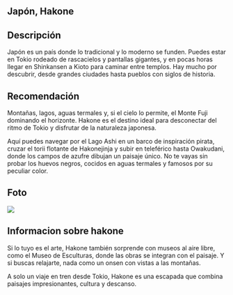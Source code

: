 ## Japón, Hakone

## Descripción
Japón es un país donde lo tradicional y lo moderno se funden. Puedes estar en Tokio rodeado de rascacielos y pantallas gigantes, y en pocas horas llegar en Shinkansen a Kioto para caminar entre templos. Hay mucho por descubrir, desde grandes ciudades hasta pueblos con siglos de historia.

## Recomendación
Montañas, lagos, aguas termales y, si el cielo lo permite, el Monte Fuji dominando el horizonte. Hakone es el destino ideal para desconectar del ritmo de Tokio y disfrutar de la naturaleza japonesa.

Aquí puedes navegar por el Lago Ashi en un barco de inspiración pirata, cruzar el torii flotante de Hakonejinja y subir en teleférico hasta Owakudani, donde los campos de azufre dibujan un paisaje único. No te vayas sin probar los huevos negros, cocidos en aguas termales y famosos por su peculiar color.

## Foto
![](https://d0626f1e44.clvaw-cdnwnd.com/efd82a4c10d67d793c62b322158b9943/200003918-364f8364fb/Hakone%20Japonal%201-9.webp?ph=d0626f1e44)

## Informacion sobre hakone
Si lo tuyo es el arte, Hakone también sorprende con museos al aire libre, como el Museo de Esculturas, donde las obras se integran con el paisaje. Y si buscas relajarte, nada como un onsen con vistas a las montañas.

A solo un viaje en tren desde Tokio, Hakone es una escapada que combina paisajes impresionantes, cultura y descanso.
